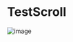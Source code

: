 # TestScroll

![image](https://user-images.githubusercontent.com/21987562/56287058-10cb8100-6124-11e9-8aaf-36730633253f.png)
